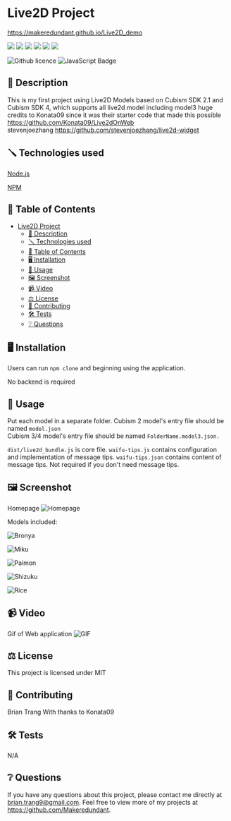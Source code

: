 # Live2D Project
https://makeredundant.github.io/Live2D_demo  

![](https://forthebadge.com/images/badges/built-with-love.svg)
![](https://forthebadge.com/images/badges/uses-html.svg)
![](https://forthebadge.com/images/badges/made-with-javascript.svg)
![](https://forthebadge.com/images/badges/contains-cat-gifs.svg)
![](https://forthebadge.com/images/badges/powered-by-electricity.svg)
![](https://forthebadge.com/images/badges/makes-people-smile.svg)

![Github licence](http://img.shields.io/badge/license-MIT-blue.svg)
![JavaScript Badge](https://img.shields.io/badge/JavaScript-100%25-yellow.svg)


## 📄 Description 
This is my first project using Live2D Models based on Cubism SDK 2.1 and Cubism SDK 4, which supports all live2d model including model3
huge credits to Konata09 since it was their starter code that made this possible https://github.com/Konata09/Live2dOnWeb  
stevenjoezhang https://github.com/stevenjoezhang/live2d-widget 

## 🪛 Technologies used 
<p><a href="https://nodejs.org/">Node.js</a></p>
<p><a href="https://www.npmjs.com/">NPM</a></p>
  
## 📓 Table of Contents
- [Live2D Project](#live2d-project)
  - [📄 Description](#-description)
  - [🪛 Technologies used](#-technologies-used)
  - [📓 Table of Contents](#-table-of-contents)
  - [🖥️ Installation](#️-installation)
  - [💬 Usage](#-usage)
  - [🖼️ Screenshot](#️-screenshot)
  - [📹 Video](#-video)
  - [⚖️ License](#️-license)
  - [🤝 Contributing](#-contributing)
  - [🛠️ Tests](#️-tests)
  - [❔ Questions](#-questions)
    
## 🖥️ Installation 

Users can run ```npm clone``` and beginning using the application. 

No backend is required
  
## 💬 Usage 
Put each model in a separate folder.
Cubism 2 model's entry file should be named ```model.json```  
Cubism 3/4 model's entry file should be named ```FolderName.model3.json.```

```dist/live2d_bundle.js``` is core file.
```waifu-tips.js``` contains configuration and implementation of message tips.
```waifu-tips.json``` contains content of message tips. Not required if you don't need message tips.


## 🖼️ Screenshot
Homepage
![Homepage](./assets/Live2D%20homepage.png)

Models included:

![Bronya](./assets/Bronya.png)

![Miku](./assets/Miku.png)

![Paimon](./assets/Paimon.png)

![Shizuku](./assets/Shizuku.png)

![Rice](./assets/Rice.png)

## 📹 Video
Gif of Web application
![GIF](./assets/Live2d.gif)
  
## ⚖️ License 
This project is licensed under MIT
  
## 🤝 Contributing 
Brian Trang
With thanks to Konata09
  
## 🛠️ Tests
N/A
 
## ❔ Questions
If you have any questions about this project, please contact me directly at brian.trang9@gmail.com. Feel free to view more of my projects at https://github.com/Makeredundant.